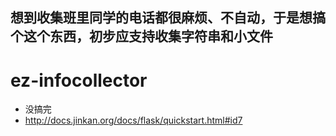 ## 想到收集班里同学的电话都很麻烦、不自动，于是想搞个这个东西，初步应支持收集字符串和小文件
# ez-infocollector
- 没搞完
- http://docs.jinkan.org/docs/flask/quickstart.html#id7